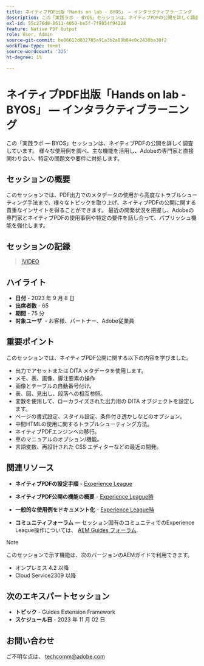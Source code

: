 ```yaml
---
title: ネイティブPDF出版「Hands on lab - BYOS」 — インタラクティブラーニング
description: この「実践ラボ — BYOS」セッションは、ネイティブPDFの公開を詳しく調査しています。 様々な使用例を調べ、主な機能を活用し、Adobeの専門家と直接関わり合い、特定の問題文や要件に対処します。
exl-id: 55c276d8-8611-4050-be5f-7f9854f94228
feature: Native PDF Output
role: User, Admin
source-git-commit: be06612d832785a91a3b2a89b84e0c2438ba30f2
workflow-type: tm+mt
source-wordcount: '325'
ht-degree: 1%

---
```


# ネイティブPDF出版「Hands on lab - BYOS」 — インタラクティブラーニング

この「実践ラボ — BYOS」セッションは、ネイティブPDFの公開を詳しく調査しています。 様々な使用例を調べ、主な機能を活用し、Adobeの専門家と直接関わり合い、特定の問題文や要件に対処します。

## セッションの概要

このセッションでは、PDF出力でのメタデータの使用から高度なトラブルシューティング手法まで、様々なトピックを取り上げ、ネイティブPDFの公開に関する貴重なインサイトを得ることができます。 最近の開発状況を把握し、Adobeの専門家とネイティブPDFの使用事例や特定の要件を話し合って、パブリッシュ機能を強化します。

## セッションの記録

>[!VIDEO](https://video.tv.adobe.com/v/3424375/native-pdf-aem-guides?quality=12&learn=on)

## ハイライト

- **日付** - 2023 年 9 月 8 日
- **出席者数** - 65
- **期間** - 75 分
- **対象ユーザ** ・お客様、パートナー、Adobe従業員

## 重要ポイント

このセッションでは、ネイティブPDF公開に関する以下の内容を学びました。

- 出力でアセットまたは DITA メタデータを使用します。
- メモ、表、画像、脚注要素の操作
- 画像とテーブルの自動番号付け。
- 表、図、見出し、段落への相互参照。
- 変数を使用して、ローカライズされた出力用の DITA オブジェクトを設定します。
- ページの書式設定、スタイル設定、条件付き透かしなどのオプション。
- 中間HTMLの使用に関するトラブルシューティング方法。
- ネイティブPDFエンジンへの移行。
- 車のマニュアルのオプション/機能。
- 言語変数、再設計された CSS エディターなどの最近の開発。


## 関連リソース

- **ネイティブPDFの設定手順** - [Experience League](https://experienceleague.adobe.com/docs/experience-manager-guides-learn/tutorials/knowledge-base/kb-articles/publishing/configuring-aem-environment-for-native-pdf-publishing.html?lang=en)

- **ネイティブPDF公開の機能の概要** - [Experience League時](https://experienceleague.adobe.com/docs/experience-manager-guides-learn/tutorials/knowledge-base/expert-session/native-pdf-publishing-essentials-feb23.html?lang=en)

- **一般的な使用例をドキュメント化** - [Experience League時](https://experienceleague.adobe.com/docs/experience-manager-guides-learn/tutorials/install-guide/on-prem-ig/output-gen-config/config-native-pdf-publish/content-styles/stylesheet.html?lang=en)

- **コミュニティフォーラム**  — セッション固有のコミュニティでのExperience League操作については、  [AEM Guides フォーラム](https://experienceleaguecommunities.adobe.com/t5/experience-manager-guides/bd-p/xml-documentation-discussions).

>[!NOTE]
>
> このセッションで示す機能は、次のバージョンのAEMガイドで利用できます。
> - オンプレミス 4.2 以降
> - Cloud Service2309 以降

## 次のエキスパートセッション

- **トピック** - Guides Extension Framework
- **スケジュール日** - 2023 年 11 月 02 日

## お問い合わせ

ご不明な点は、 <techcomm@adobe.com>
